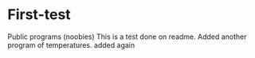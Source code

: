 # First-test
Public programs (noobies)
This is a test done on readme. Added another program of temperatures.
added again
